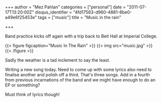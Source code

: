 +++
author = "Mez Pahlan"
categories = ["personal"]
date = "2011-07-17T13:20:00Z"
disqus_identifier = "4fd17563-d960-4881-8be0-a49e6f25453e"
tags = ["music"]
title = "Music in the rain"

+++

Band practice kicks off again with a trip back to Beit Hall at Imperial College.

{{< figure figcaption="Music In The Rain" >}}
    {{< img src="music.jpg" >}}
{{< /figure >}}

<!--more-->

Sadly the weather is a tad inclement to say the least.

Writing a new song today. Need to come up with some lyrics also need to finalise another and polish off a third. That's
three songs. Add in a fourth from previous incarnations of the band and we might have enough to do an EP or something?

Must think of lyrics though!
